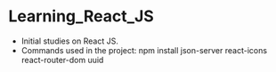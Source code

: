 # Learning_React_JS
- Initial studies on React JS.
- Commands used in the project: npm install json-server react-icons react-router-dom uuid
